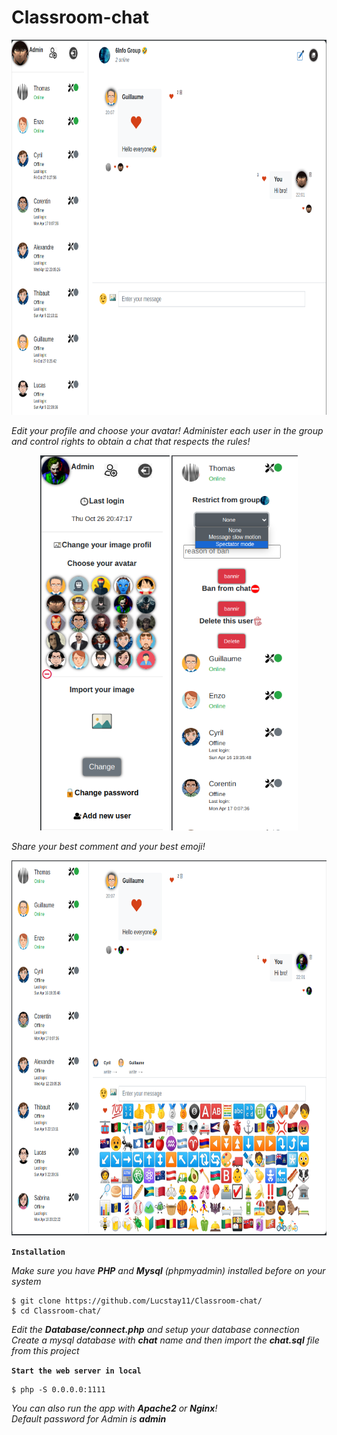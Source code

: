 # Classroom-chat
<p align="center">
  <img height="600" src="img/demo1.png">
</p>
<i align="center">Edit your profile and choose your avatar! Administer each user in the group and control rights to obtain a chat that respects the rules!</i>
<p align="center">
  <img height="600" src="img/demo2.png">
   <img height="600" src="img/demo3.png">
</p>
<i align="center">Share your best comment and your best emoji!</i>
<p align="center">
  <img height="600" src="img/demo4.png">
</p>

**`Installation`**

<i>Make sure you have <b>PHP</b> and <b>Mysql</b> (phpmyadmin) installed before on your system</i>

```
$ git clone https://github.com/Lucstay11/Classroom-chat/
$ cd Classroom-chat/
```
<i>Edit the <b>Database/connect.php</b> and setup your database connection </i><br>
<i>Create a mysql database with <b>chat</b> name and then import the <b>chat.sql</b> file from this project</i>

**`Start the web server in local`**

```
$ php -S 0.0.0.0:1111
```
<i>You can also run the app with <b>Apache2</b> or <b>Nginx</b>!</i><br>
<i>Default password for Admin is <b>admin</b></i>


